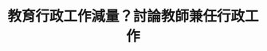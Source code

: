 ---
id: "19"
lang: zh-tw
description: " 「中小學教師兼任行政應以『輔助教學』為第一要務，與教學無關之公文、報告、計畫.....等，應大幅減量。」連署案"
propose_date: 2017-09-04
meeting_date: 2017-09-27
publish: "TRUE"
selected: "FALSE"
blog_selected: "FALSE"
thumbnail: https://pdis.nat.gov.tw/assets/imgs/5911b18577621d0e9618ff178f7d089f480e56c7.JPG
title: 教育行政工作減量？討論教師兼任行政工作
introduction:
  content: >-
    許多國中小老師除了備課與上課外，往往還必須處理行政業務，導致工作的成果無法完全反映在教學上，因此提案人希望能藉由這次的協作會議討論，是否有辦法讓行政工作回歸支援第一線教師教學工作，並作為老師間溝通協調的橋樑，完成有效率的教學。

    而會議結束後，教育部也針對訪視評鑑減量、研習數位化及職位加給合理化等相關議題做出回應，希望能藉由地方政府檢討自辦之評鑑，逐步簡化評鑑指標，減少學校端行政負荷，並定期邀請相關單位檢討行政減量執行情形。
  image: https://pdis.nat.gov.tw/assets/imgs/723f00d25fb07b7e1fb87b5eeb24bd8e61adbc33.JPG
color: green
join:
  type: 提
  title: 中小學教師兼任行政應以「輔助教學」為第一要務，與教學無關之公文、報告、計畫.....等，應大幅減量。
  link: https://join.gov.tw/idea/detail/6090d5bd-45b9-47fb-b5d6-626fc860111a
  image: https://cm.pdis.nat.gov.tw/images/post/1F2JEQEhXzmooAfU6fXrJnUP4xclIZ3L_.jpg
layout: post
departments:
  - 教育部
tags:
  - 教育
  - ""
embed:
  mind_map:
    links:
      - https://miro.com/app/live-embed/o9J_k0MSgGg=/?moveToViewport=-7914,-934,6549,2427
  proposer_slide:
    links:
      - https://issuu.com/pdis.tw/docs/2017-09-27_________________5ed34c698c286e
  ministry_slide:
    links:
      - https://issuu.com/pdis.tw/docs/2017-09-27________________
  host_slide:
    links:
      - https://issuu.com/pdis.tw/docs/2017-09-27_________________6909eedcdd52d0
  transcript:
    links:
      - https://sayit.pdis.nat.gov.tw/2017-09-27-%E9%96%8B%E6%94%BE%E6%94%BF%E5%BA%9C%E8%81%AF%E7%B5%A1%E4%BA%BA%E7%AC%AC%E5%8D%81%E4%B9%9D%E6%AC%A1%E5%8D%94%E4%BD%9C%E6%9C%83%E8%AD%B0
blogs:
  - https://pdis.nat.gov.tw/zh-TW/blog/%E6%95%99%E5%B8%AB%E8%A1%8C%E6%94%BF%E5%B7%A5%E4%BD%9C%E8%83%BD%E5%90%A6%E6%B8%9B%E9%87%8F-%E5%8D%94%E4%BD%9C%E6%9C%83%E8%AD%B0%E9%87%90%E6%B8%85%E7%88%AD%E9%BB%9E/
---